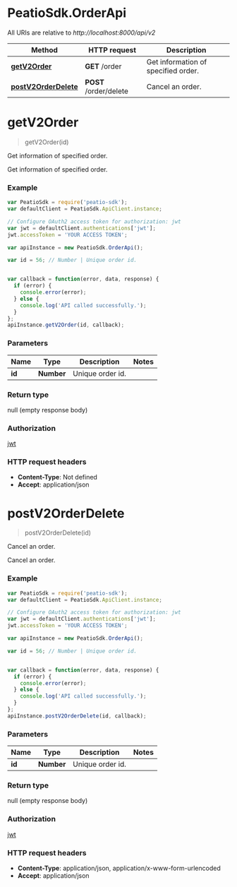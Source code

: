 # PeatioSdk.OrderApi

All URIs are relative to *http://localhost:8000/api/v2*

Method | HTTP request | Description
------------- | ------------- | -------------
[**getV2Order**](OrderApi.md#getV2Order) | **GET** /order | Get information of specified order.
[**postV2OrderDelete**](OrderApi.md#postV2OrderDelete) | **POST** /order/delete | Cancel an order.


<a name="getV2Order"></a>
# **getV2Order**
> getV2Order(id)

Get information of specified order.

Get information of specified order.

### Example
```javascript
var PeatioSdk = require('peatio-sdk');
var defaultClient = PeatioSdk.ApiClient.instance;

// Configure OAuth2 access token for authorization: jwt
var jwt = defaultClient.authentications['jwt'];
jwt.accessToken = 'YOUR ACCESS TOKEN';

var apiInstance = new PeatioSdk.OrderApi();

var id = 56; // Number | Unique order id.


var callback = function(error, data, response) {
  if (error) {
    console.error(error);
  } else {
    console.log('API called successfully.');
  }
};
apiInstance.getV2Order(id, callback);
```

### Parameters

Name | Type | Description  | Notes
------------- | ------------- | ------------- | -------------
 **id** | **Number**| Unique order id. | 

### Return type

null (empty response body)

### Authorization

[jwt](../README.md#jwt)

### HTTP request headers

 - **Content-Type**: Not defined
 - **Accept**: application/json

<a name="postV2OrderDelete"></a>
# **postV2OrderDelete**
> postV2OrderDelete(id)

Cancel an order.

Cancel an order.

### Example
```javascript
var PeatioSdk = require('peatio-sdk');
var defaultClient = PeatioSdk.ApiClient.instance;

// Configure OAuth2 access token for authorization: jwt
var jwt = defaultClient.authentications['jwt'];
jwt.accessToken = 'YOUR ACCESS TOKEN';

var apiInstance = new PeatioSdk.OrderApi();

var id = 56; // Number | Unique order id.


var callback = function(error, data, response) {
  if (error) {
    console.error(error);
  } else {
    console.log('API called successfully.');
  }
};
apiInstance.postV2OrderDelete(id, callback);
```

### Parameters

Name | Type | Description  | Notes
------------- | ------------- | ------------- | -------------
 **id** | **Number**| Unique order id. | 

### Return type

null (empty response body)

### Authorization

[jwt](../README.md#jwt)

### HTTP request headers

 - **Content-Type**: application/json, application/x-www-form-urlencoded
 - **Accept**: application/json

